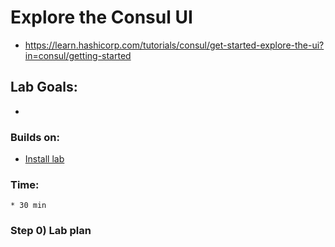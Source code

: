 # Explore the Consul UI

* https://learn.hashicorp.com/tutorials/consul/get-started-explore-the-ui?in=consul/getting-started

## Lab Goals:

* 

### Builds on:
* [Install lab](../lab01)

### Time:
    * 30 min

### Step 0) Lab plan

